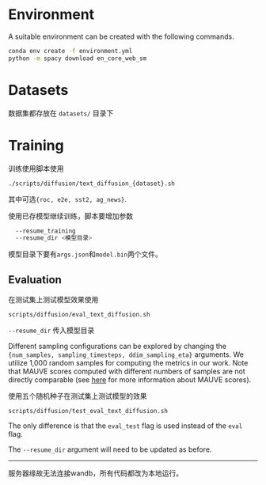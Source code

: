 # Environment

A suitable environment can be created with the following commands. 
```bash
conda env create -f environment.yml
python -m spacy download en_core_web_sm
```

# Datasets



数据集都存放在 `datasets/` 目录下

# Training

训练使用脚本使用

`./scripts/diffusion/text_diffusion_{dataset}.sh`

其中可选`{roc, e2e, sst2, ag_news}`.

使用已存模型继续训练，脚本要增加参数

```bash
  --resume_training 
  --resume_dir <模型目录>
```

模型目录下要有`args.json`和`model.bin`两个文件。

## Evaluation

在测试集上测试模型效果使用

`scripts/diffusion/eval_text_diffusion.sh` 

 `--resume_dir` 传入模型目录


Different sampling configurations can be explored by changing the `{num_samples, sampling_timesteps, ddim_sampling_eta}` arguments. We utilize 1,000 random samples for computing the metrics in our work. Note that MAUVE scores computed with different numbers of samples are not directly comparable (see [here](https://github.com/krishnap25/mauve) for more information about MAUVE scores).

使用五个随机种子在测试集上测试模型的效果

`scripts/diffusion/test_eval_text_diffusion.sh` 

The only difference is that the `eval_test` flag is used instead of the `eval` flag. 

The `--resume_dir` argument will need to be updated as before.

---

服务器缘故无法连接wandb，所有代码都改为本地运行。
